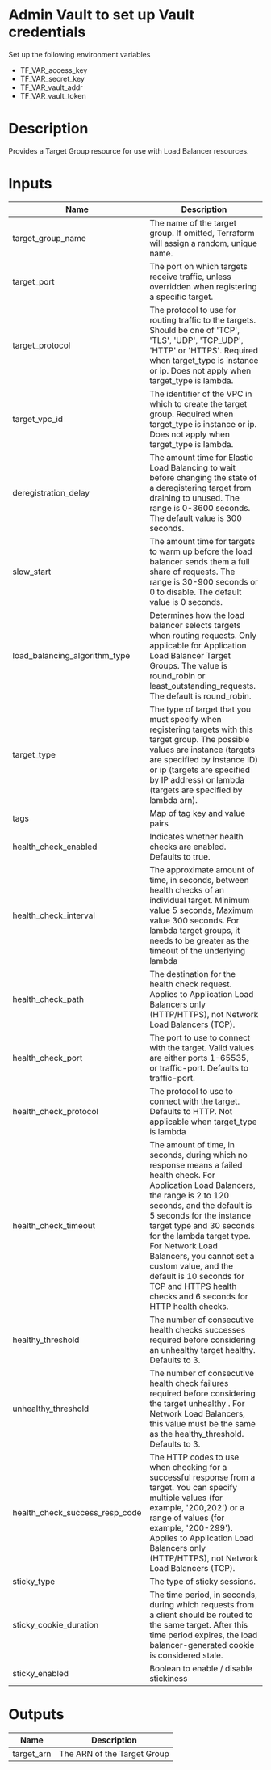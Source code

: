 # Admin Vault to set up Vault credentials

Set up the following environment variables

* TF_VAR_access_key 
* TF_VAR_secret_key
* TF_VAR_vault_addr
* TF_VAR_vault_token

# Description
Provides a Target Group resource for use with Load Balancer resources.

# Inputs
| Name | Description |
| ------------- | ------------- |
|  target_group_name | The name of the target group. If omitted, Terraform will assign a random, unique name. |
|  target_port | The port on which targets receive traffic, unless overridden when registering a specific target. |
|  target_protocol | The protocol to use for routing traffic to the targets. Should be one of 'TCP', 'TLS', 'UDP', 'TCP_UDP', 'HTTP' or 'HTTPS'. Required when target_type is instance or ip. Does not apply when target_type is lambda. |
|  target_vpc_id | The identifier of the VPC in which to create the target group. Required when target_type is instance or ip. Does not apply when target_type is lambda. |
|  deregistration_delay | The amount time for Elastic Load Balancing to wait before changing the state of a deregistering target from draining to unused. The range is 0-3600 seconds. The default value is 300 seconds. |
|  slow_start | The amount time for targets to warm up before the load balancer sends them a full share of requests. The range is 30-900 seconds or 0 to disable. The default value is 0 seconds. |
|  load_balancing_algorithm_type | Determines how the load balancer selects targets when routing requests. Only applicable for Application Load Balancer Target Groups. The value is round_robin or least_outstanding_requests. The default is round_robin. |
|  target_type | The type of target that you must specify when registering targets with this target group. The possible values are instance (targets are specified by instance ID) or ip (targets are specified by IP address) or lambda (targets are specified by lambda arn). |
|  tags | Map of tag key and value pairs |
|  health_check_enabled | Indicates whether health checks are enabled. Defaults to true. |
|  health_check_interval | The approximate amount of time, in seconds, between health checks of an individual target. Minimum value 5 seconds, Maximum value 300 seconds. For lambda target groups, it needs to be greater as the timeout of the underlying lambda |
|  health_check_path | The destination for the health check request. Applies to Application Load Balancers only (HTTP/HTTPS), not Network Load Balancers (TCP). |
|  health_check_port | The port to use to connect with the target. Valid values are either ports 1-65535, or traffic-port. Defaults to traffic-port. |
|  health_check_protocol | The protocol to use to connect with the target. Defaults to HTTP. Not applicable when target_type is lambda |
|  health_check_timeout | The amount of time, in seconds, during which no response means a failed health check. For Application Load Balancers, the range is 2 to 120 seconds, and the default is 5 seconds for the instance target type and 30 seconds for the lambda target type. For Network Load Balancers, you cannot set a custom value, and the default is 10 seconds for TCP and HTTPS health checks and 6 seconds for HTTP health checks. |
|  healthy_threshold  | The number of consecutive health checks successes required before considering an unhealthy target healthy. Defaults to 3. |
|  unhealthy_threshold | The number of consecutive health check failures required before considering the target unhealthy . For Network Load Balancers, this value must be the same as the healthy_threshold. Defaults to 3. |
|  health_check_success_resp_code | The HTTP codes to use when checking for a successful response from a target. You can specify multiple values (for example, '200,202') or a range of values (for example, '200-299'). Applies to Application Load Balancers only (HTTP/HTTPS), not Network Load Balancers (TCP). |
|  sticky_type | The type of sticky sessions. |
|  sticky_cookie_duration |  The time period, in seconds, during which requests from a client should be routed to the same target. After this time period expires, the load balancer-generated cookie is considered stale. |
|  sticky_enabled  | Boolean to enable / disable stickiness |

# Outputs


| Name | Description |
| ------------- | ------------- |
|  target_arn |The ARN of the Target Group |